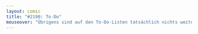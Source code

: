 ```yaml
---
layout: comic
title: "#2190: To-Do"
mouseover: "Übrigens sind auf den To-Do-Listen tatsächlich nichts weiter als wirre Krakellinien zu sehen."
---
```

